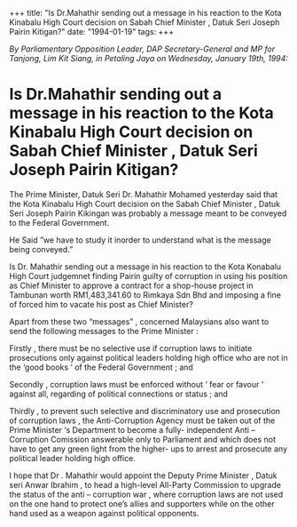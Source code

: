 +++ 
title: "Is Dr.Mahathir sending out a message in his reaction to the Kota Kinabalu High Court decision on Sabah Chief Minister , Datuk Seri Joseph Pairin Kitigan?"
date: "1994-01-19"
tags:
+++

_By Parliamentary Opposition Leader, DAP Secretary-General and MP for Tanjong, Lim Kit Siang, in Petaling Jaya  on Wednesday, January  19th, 1994:_

# Is Dr.Mahathir sending out a message in his reaction to the Kota Kinabalu High Court decision on Sabah Chief Minister , Datuk Seri Joseph Pairin Kitigan?

The Prime Minister, Datuk Seri Dr. Mahathir Mohamed yesterday said that the Kota Kinabalu High Court decision on the Sabah Chief Minister , Datuk Seri Joseph Pairin Kikingan was probably a message meant to be conveyed to the Federal Government.</u>

He Said ”we have to study it inorder to understand what is the message being conveyed.”

Is Dr. Mahathir sending out a message in his reaction to the Kota Konabalu High Court judgemnet finding Pairin guilty of corruption in using his position as Chief Minister to approve a contract for a shop-house project in Tambunan worth RM1,483,341.60 to Rimkaya Sdn Bhd and imposing a fine of forced him to vacate his post as Chief Minister?

Apart from these two “messages” , concerned Malaysians also want to send the following messages to the Prime Minister :

Firstly , there must be no selective use if corruption laws to initiate prosecutions only against political leaders holding high office who are not in the ‘good books ‘ of the Federal Government ; and

Secondly , corruption laws must be enforced without ‘ fear or favour ‘ against all, regarding of political connections or status ; and 

Thirdly , to prevent such selective and discriminatory use and prosecution of corruption laws , the Anti-Corruption Agency must be taken out of the Prime Minister ‘s Department to become a fully- independent Anti – Corruption Comission answerable only to Parliament and which does not have to get any green light from the higher- ups to arrest and prosecute any political leader holding high office.

I hope that Dr . Mahathir would appoint the Deputy Prime Minister , Datuk seri Anwar Ibrahim , to head a high-level All-Party Commission to upgrade the status of the anti – corruption war , where corruption laws are not used on the one hand to protect one’s allies and supporters while on the other hand used as a weapon against political opponents.
 
